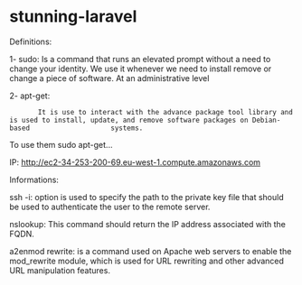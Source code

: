 # stunning-laravel

Definitions:

1- sudo: 
           Is a command that runs an elevated prompt without a need to change your identity. We use it whenever we need to install remove or change a piece            of software. At an administrative level

2- apt-get:

           It is use to interact with the advance package tool library and is used to install, update, and remove software packages on Debian-based                    systems.
           
To use them sudo apt-get...


IP:
http://ec2-34-253-200-69.eu-west-1.compute.amazonaws.com
           
Informations:

ssh -i: option is used to specify the path to the private key file that should be used to authenticate the user to the remote server.

nslookup: This command should return the IP address associated with the FQDN.

a2enmod rewrite: is a command used on Apache web servers to enable the mod_rewrite module, which is used for URL rewriting and other advanced URL                            manipulation features.


